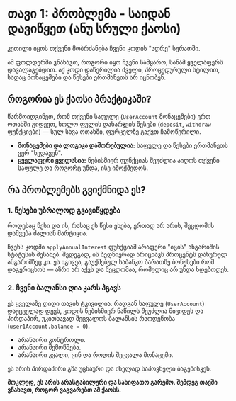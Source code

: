 # თავი 1: პრობლემა - საიდან დავიწყეთ (ანუ სრული ქაოსი)

კეთილი იყოს თქვენი მობრძანება ჩვენი კოდის "ადრე" სურათში.

ამ ფოლდერში ვნახავთ, როგორი იყო ჩვენი სამყარო, სანამ ყველაფერს დავალაგებდით. აქ კოდი დაწერილია ძველი, პროცედურული სტილით, სადაც მონაცემები და წესები ერთმანეთს არ იცნობენ.

## როგორია ეს ქაოსი პრაქტიკაში?

წარმოიდგინეთ, რომ თქვენი საფულე (`UserAccount` მონაცემები) ერთ ოთახში გიდევთ, ხოლო ფულის დახარჯვის წესები (`deposit`, `withdraw` ფუნქციები) — სულ სხვა ოთახში, ფურცელზე გაქვთ ჩამოწერილი.

* **მონაცემები და ლოგიკა დაშორებულია:** საფულე და წესები ერთმანეთს ვერ "ხედავენ".
* **ყველაფერი ყველასია:** ნებისმიერ ფუნქციას შეუძლია აიღოს თქვენი საფულე და როგორც უნდა, ისე იმოქმედოს.

## რა პრობლემებს გვიქმნიდა ეს?

### 1. წესები უბრალოდ გვავიწყდება

როდესაც წესი და ის, რასაც ეს წესი ეხება, ერთად არ არის, შეცდომის დაშვება ძალიან მარტივია.

ჩვენს კოდში `applyAnnualInterest` ფუნქციამ არაფერი "იცის" ანგარიშის სტატუსის შესახებ. შედეგად, ის ბედნიერად არიცხავს პროცენტს დახურულ ანგარიშზეც კი. ეს იგივეა, გაუქმებულ საბანკო ბარათზე ბონუსები რომ დაგერიცხოს — აზრი არ აქვს და შეცდომაა, რომელიც არ უნდა ხდებოდეს.

### 2. ჩვენი ბალანსი ღია კარს ჰგავს

ეს ყველაზე დიდი თავის ტკივილია. რადგან საფულე (`UserAccount`) დაუცველად დევს, კოდის ნებისმიერ ნაწილს შეუძლია მივიდეს და პირდაპირ, უკითხავად შეცვალოს ბალანსის რაოდენობა (`user1Account.balance = 0`).

* არანაირი კონტროლი.
* არანაირი შემოწმება.
* არანაირი კვალი, ვინ და როდის შეცვალა მონაცემი.

ეს არის პირდაპირი გზა უცნაური და ძნელად საპოვნელი ბაგებისკენ.

**მოკლედ, ეს არის არასტაბილური და სახიფათო გარემო. შემდეგ თავში ვნახავთ, როგორ ვაგვარებთ ამ ქაოსს.**
